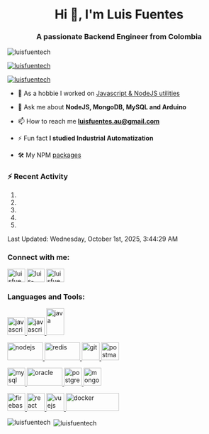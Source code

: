 <h1 align="center">Hi 👋, I'm Luis Fuentes</h1>
<h3 align="center">A passionate Backend Engineer from Colombia</h3>

<p align="left"> <img src="https://komarev.com/ghpvc/?username=luisfuentech&label=Profile%20views&color=0e75b6&style=flat" alt="luisfuentech" /> </p>

<p align="left"> <a href="https://github.com/ryo-ma/github-profile-trophy"><img src="https://github-profile-trophy.vercel.app/?username=luisfuentech&theme=dracula" alt="luisfuentech" /></a> </p>

<p align="left"> <a href="https://twitter.com/luisfuentech" target="blank"><img src="https://img.shields.io/twitter/follow/luisfuentech?logo=twitter&style=for-the-badge" alt="luisfuentech" /></a> </p>

- 🔭 As a hobbie I worked on [Javascript & NodeJS utilities](https://github.com/LuisFuenTech/Javascript-Utilities)

- 💬 Ask me about **NodeJS, MongoDB, MySQL and Arduino**

- 📫 How to reach me **luisfuentes.au@gmail.com**

- ⚡ Fun fact **I studied Industrial Automatization**
- 🛠 My NPM [packages](https://www.npmjs.com/settings/luisfuentech/packages)

### ⚡ Recent Activity
<!--RECENT_ACTIVITY:start-->
1. <br>
2. <br>
3. <br>
4. <br>
5. <br>
<!--RECENT_ACTIVITY:end-->

<!--RECENT_ACTIVITY:last_update-->
Last Updated: Wednesday, October 1st, 2025, 3:44:29 AM
<!--RECENT_ACTIVITY:last_update_end-->

<h3 align="left">Connect with me:</h3>
<p align="left">
<a href="https://twitter.com/luisfuentech" target="blank"><img align="center" src="https://cdn.jsdelivr.net/npm/simple-icons@3.0.1/icons/twitter.svg" alt="luisfuentech" height="30" width="40" /></a>
<a href="https://linkedin.com/in/luis-fuentech" target="blank"><img align="center" src="https://cdn.jsdelivr.net/npm/simple-icons@3.0.1/icons/linkedin.svg" alt="luis-fuentech" height="30" width="40" /></a>
<a href="https://instagram.com/luisfuentech" target="blank"><img align="center" src="https://cdn.jsdelivr.net/npm/simple-icons@3.0.1/icons/instagram.svg" alt="luisfuentech" height="30" width="40" /></a>
</p>

<h3 align="left">Languages and Tools:</h3>
<p align="left"> 

<a href="https://developer.mozilla.org/en-US/docs/Web/JavaScript" target="_blank"> <img src="https://upload.wikimedia.org/wikipedia/commons/9/99/Unofficial_JavaScript_logo_2.svg" alt="javascript" width="40" height="40"/> </a> 
<a href="https://www.typescriptlang.org" target="_blank"> <img src="https://upload.wikimedia.org/wikipedia/commons/4/4c/Typescript_logo_2020.svg" alt="javascript" width="40" height="40"/> </a>
<a href="https://www.java.com" target="_blank"> <img src="https://upload.wikimedia.org/wikipedia/en/3/30/Java_programming_language_logo.svg" alt="java" width="40" height="60"/> </a> 
  
<a href="https://nodejs.org" target="_blank"> <img src="https://nodejs.org/static/logos/nodejsStackedDark.svg" alt="nodejs" width="80" height="40"/> </a>
<a href="https://redis.io" target="_blank"> <img src="https://upload.wikimedia.org/wikipedia/commons/6/64/Logo-redis.svg" alt="redis" width="80" height="40"/> </a>
<a href="https://git-scm.com/" target="_blank"> <img src="https://www.vectorlogo.zone/logos/git-scm/git-scm-icon.svg" alt="git" width="40" height="40"/> </a>
<a href="https://postman.com" target="_blank"> <img src="https://www.vectorlogo.zone/logos/getpostman/getpostman-icon.svg" alt="postman" width="40" height="40"/> 

<a href="https://www.mysql.com/" target="_blank"> <img src="https://www.mysql.com/common/logos/logo-mysql-170x115.png" alt="mysql" width="40" height="40"/> </a>
<a href="https://www.oracle.com/" target="_blank"> <img src="https://upload.wikimedia.org/wikipedia/commons/5/50/Oracle_logo.svg" alt="oracle" width="80" height="40"/> </a>
<a href="https://www.postgresql.org/" target="_blank"> <img src="https://wiki.postgresql.org/images/a/a4/PostgreSQL_logo.3colors.svg" alt="postgresql" width="40" height="40"/> </a>
<a href="https://www.mongodb.com/" target="_blank"> <img src="https://img.icons8.com/?size=100&id=74402&format=png&color=000000" alt="mongodb" width="40" height="40"/> </a>

<a href="https://firebase.google.com/" target="_blank"> <img src="https://www.vectorlogo.zone/logos/firebase/firebase-icon.svg" alt="firebase" width="40" height="40"/> </a>
<a href="https://reactjs.org/" target="_blank"> <img src="https://upload.wikimedia.org/wikipedia/commons/a/a7/React-icon.svg" alt="react" width="40" height="40"/> </a>
<a href="https://vuejs.org/" target="_blank"> <img src="https://upload.wikimedia.org/wikipedia/commons/9/95/Vue.js_Logo_2.svg" alt="vuejs" width="40" height="40"/> </a>
<a href="https://www.docker.com/" target="_blank"> <img src="https://upload.wikimedia.org/wikipedia/commons/4/4e/Docker_%28container_engine%29_logo.svg" alt="docker" width="120" height="40"/> </a> 
</p>

<p><img align="left" src="https://github-readme-stats.vercel.app/api/top-langs?username=luisfuentech&show_icons=true&locale=en&layout=compact" alt="luisfuentech" /></p>

<p>&nbsp;<img align="center" src="https://github-readme-stats.vercel.app/api?username=luisfuentech&show_icons=true&locale=en" alt="luisfuentech" /></p>

